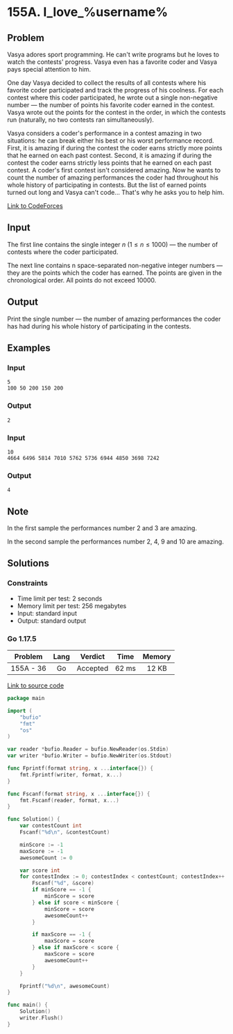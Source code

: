 # 155A. I_love_%username%

## Problem

Vasya adores sport programming. He can't write programs but he loves to watch the contests' progress. Vasya even has a favorite coder and Vasya pays special attention to him.

One day Vasya decided to collect the results of all contests where his favorite coder participated and track the progress of his coolness. For each contest where this coder participated, he wrote out a single non-negative number — the number of points his favorite coder earned in the contest. Vasya wrote out the points for the contest in the order, in which the contests run (naturally, no two contests ran simultaneously).

Vasya considers a coder's performance in a contest amazing in two situations: he can break either his best or his worst performance record. First, it is amazing if during the contest the coder earns strictly more points that he earned on each past contest. Second, it is amazing if during the contest the coder earns strictly less points that he earned on each past contest. A coder's first contest isn't considered amazing. Now he wants to count the number of amazing performances the coder had throughout his whole history of participating in contests. But the list of earned points turned out long and Vasya can't code... That's why he asks you to help him.

[Link to CodeForces](https://codeforces.com/problemset/problem/155/A)

## Input

The first line contains the single integer $n$ ($1 \leq n \leq 1000$) — the number of contests where the coder participated.

The next line contains n space-separated non-negative integer numbers — they are the points which the coder has earned. The points are given in the chronological order. All points do not exceed 10000.

## Output

Print the single number — the number of amazing performances the coder has had during his whole history of participating in the contests.

## Examples

### Input

```
5
100 50 200 150 200
```

### Output

```
2
```

### Input

```
10
4664 6496 5814 7010 5762 5736 6944 4850 3698 7242
```

### Output

```
4
```

## Note

In the first sample the performances number 2 and 3 are amazing.

In the second sample the performances number 2, 4, 9 and 10 are amazing.

## Solutions

### Constraints

  - Time limit per test: 2 seconds
  - Memory limit per test: 256 megabytes
  - Input: standard input
  - Output: standard output

  ### Go 1.17.5

|  Problem  |    Lang   |  Verdict | Time  | Memory |
|:---------:|:---------:|:--------:|:-----:|:------:|
| 155A - 36 |    Go     | Accepted | 62 ms | 12 KB  |

[Link to source code](solution.go)

```go
package main

import (
	"bufio"
	"fmt"
	"os"
)

var reader *bufio.Reader = bufio.NewReader(os.Stdin)
var writer *bufio.Writer = bufio.NewWriter(os.Stdout)

func Fprintf(format string, x ...interface{}) {
	fmt.Fprintf(writer, format, x...)
}

func Fscanf(format string, x ...interface{}) {
	fmt.Fscanf(reader, format, x...)
}

func Solution() {
	var contestCount int
	Fscanf("%d\n", &contestCount)

	minScore := -1
	maxScore := -1
	awesomeCount := 0

	var score int
	for contestIndex := 0; contestIndex < contestCount; contestIndex++ {
		Fscanf("%d", &score)
		if minScore == -1 {
			minScore = score
		} else if score < minScore {
			minScore = score
			awesomeCount++
		}

		if maxScore == -1 {
			maxScore = score
		} else if maxScore < score {
			maxScore = score
			awesomeCount++
		}
	}

	Fprintf("%d\n", awesomeCount)
}

func main() {
	Solution()
	writer.Flush()
}
```
